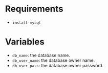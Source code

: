 # Requirements

- `install-mysql`

# Variables

- `db_name`: the database name.
- `db_user_name`: the database owner name.
- `db_user_pass`: the database owner password.
